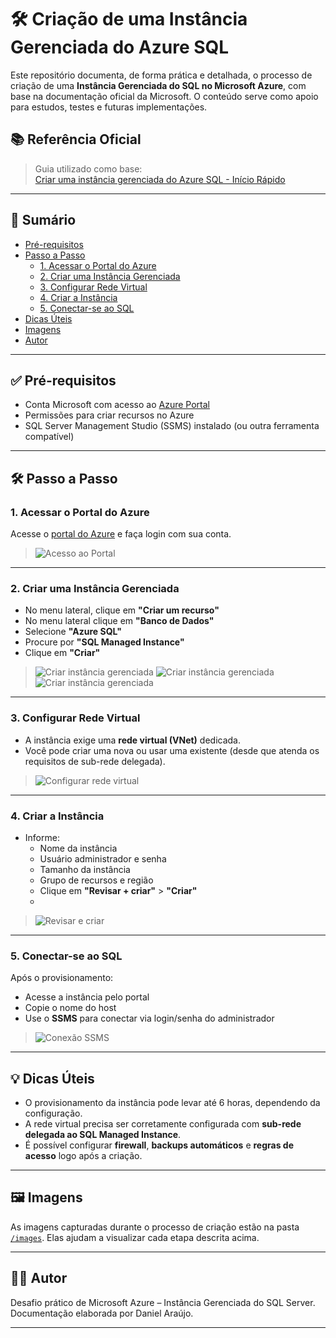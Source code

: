 # 🛠️ Criação de uma Instância Gerenciada do Azure SQL

Este repositório documenta, de forma prática e detalhada, o processo de criação de uma **Instância Gerenciada do SQL no Microsoft Azure**, com base na documentação oficial da Microsoft. O conteúdo serve como apoio para estudos, testes e futuras implementações.

## 📚 Referência Oficial

> Guia utilizado como base:  
> [Criar uma instância gerenciada do Azure SQL - Início Rápido](https://learn.microsoft.com/pt-br/azure/azure-sql/managed-instance/instance-create-quickstart?view=azuresql&tabs=azure-portal)

---

## 📌 Sumário

- [Pré-requisitos](#pré-requisitos)
- [Passo a Passo](#passo-a-passo)
  - [1. Acessar o Portal do Azure](#1-acessar-o-portal-do-azure)
  - [2. Criar uma Instância Gerenciada](#2-criar-uma-instância-gerenciada)
  - [3. Configurar Rede Virtual](#3-configurar-rede-virtual)
  - [4. Criar a Instância](#4-criar-a-instância)
  - [5. Conectar-se ao SQL](#5-conectar-se-ao-sql)
- [Dicas Úteis](#dicas-úteis)
- [Imagens](#imagens)
- [Autor](#autor)

---

## ✅ Pré-requisitos

- Conta Microsoft com acesso ao [Azure Portal](https://portal.azure.com/)
- Permissões para criar recursos no Azure
- SQL Server Management Studio (SSMS) instalado (ou outra ferramenta compatível)

---

## 🛠️ Passo a Passo

### 1. Acessar o Portal do Azure

Acesse o [portal do Azure](https://portal.azure.com) e faça login com sua conta.

> ![Acesso ao Portal](images/passo1-portal.png)

---

### 2. Criar uma Instância Gerenciada

- No menu lateral, clique em **"Criar um recurso"**
- No menu lateral clique em **"Banco de Dados"**
- Selecione **"Azure SQL"** 
- Procure por **"SQL Managed Instance"**
- Clique em **"Criar"**

> ![Criar instância gerenciada](images/passo2-instancia.png)
> ![Criar instância gerenciada](images/passo2-1-instancia.png)
> ![Criar instância gerenciada](images/passo2-1-2-instancia.png)

---

### 3. Configurar Rede Virtual

- A instância exige uma **rede virtual (VNet)** dedicada.
- Você pode criar uma nova ou usar uma existente (desde que atenda os requisitos de sub-rede delegada).

> ![Configurar rede virtual](images/passo3-vnet.png)

---

### 4. Criar a Instância

- Informe:
  - Nome da instância
  - Usuário administrador e senha
  - Tamanho da instância
  - Grupo de recursos e região
  - Clique em **"Revisar + criar"** > **"Criar"**
  - 
> ![Revisar e criar](images/passo4-revisar.png)

---

### 5. Conectar-se ao SQL

Após o provisionamento:

- Acesse a instância pelo portal
- Copie o nome do host
- Use o **SSMS** para conectar via login/senha do administrador

> ![Conexão SSMS](images/passo5-ssms.png)

---

## 💡 Dicas Úteis

- O provisionamento da instância pode levar até 6 horas, dependendo da configuração.
- A rede virtual precisa ser corretamente configurada com **sub-rede delegada ao SQL Managed Instance**.
- É possível configurar **firewall**, **backups automáticos** e **regras de acesso** logo após a criação.

---

## 🖼️ Imagens

As imagens capturadas durante o processo de criação estão na pasta [`/images`](images/). Elas ajudam a visualizar cada etapa descrita acima.

---

## 👨‍💻 Autor

Desafio prático de Microsoft Azure – Instância Gerenciada do SQL Server.  
Documentação elaborada por Daniel Araújo.

---
